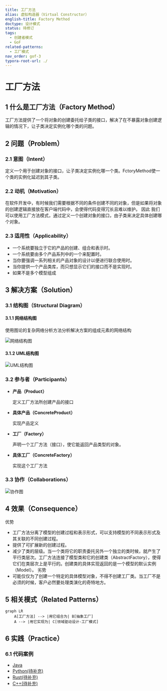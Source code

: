 ```yaml
---
title: 工厂方法
alias: 虚拟构造器（Virtual Constructor）
english-title: Factory Method
doctype: 设计模式
status: 待修订
tags:
  - 创建者模式
  - GoF
related-patterns:
  - 工厂模式
nav_order: gof-3
typora-root-url: ./
---
```



# 工厂方法

## 1 什么是工厂方法（Factory Method）

工厂方法提供了一个将对象的创建委托给子类的接口，解决了在不暴露对象创建逻辑的情况下，让子类决定实例化哪个类的问题。

## 2 问题（Problem）

### 2.1 意图（Intent）

定义一个用于创建对象的接口，让子类决定实例化哪一个类。FctoryMethod使一个类的实例化延迟到其子类。

### 2.2 动机（Motivation）

在软件开发中，有时候我们需要根据不同的条件创建不同的对象，但是如果将对象的创建逻辑直接放在客户端代码中，会使得代码变得冗长且难以维护。
因此
我们可以使用工厂方法模式，通过定义一个创建对象的接口，由子类来决定具体创建哪个对象。

### 2.3 适用性（Applicability）

- 一个系统要独立于它的产品的创建、组合和表示时。
- 一个系统要由多个产品系列中的一个来配置时。
- 当你要强调一系列相关的产品对象的设计以便进行联合使用时。
- 当你提供一个产品类库，而只想显示它们的接口而不是实现时。
- 如果不是多个模型组成

## 3 解决方案（Solution）

### 3.1 结构图（Structural Diagram）

#### 3.1.1 网络结构图

使用图论的复杂网络分析方法分析解决方案的组成元素的网络结构

![网络结构图](gof-design-patterns/factory-method/diagrams/out/graphviz.dot.svg)

#### 3.1.2 UML结构图

![UML结构图](gof-design-patterns/factory-method/diagrams/out/structure.png)

### 3.2 参与者（Participants）

- **产品（Product）**
  
    定义工厂方法所创建产品的接口
    
- **具体产品（ConcreteProduct）**
  
    实现产品定义
    
- **工厂（Factory）**
  
	声明一个工厂方法（接口），使它能返回产品类型的对象。
  
- **具体工厂（ConcreteFactory）**
  
    实现这个工厂方法

### 3.3 协作（Collaborations）

![协作图](gof-design-patterns/factory-method/diagrams/out/sequence.png)

## 4 效果（Consequence）

优势
- 工厂方法分离了模型的创建过程和表示形式，可以支持模型的不同表示形式及其关联的不同创建过程。
- 提供了可扩展新的创建过程。
- 减少了类的层级。当一个类将它的职责委托另外一个独立的类时候，就产生了平行类层次。工厂方法连接了模型类和它的创建类（AbstractFactory），使得它们在类层次上是平行的。创建类的具体实现返回的是一个模型的默认实例（Model）。
劣势
- 可能仅仅为了创建一个特定的具体模型对象，不得不创建工厂类。当工厂不是必须的时候，客户必然要处理类演化的奇特地方。

## 5 相关模式（Related Patterns）

```mermaid
graph LR
	A[工厂方法] --> |用它组合为| B[抽象工厂]
	A --> |用它实现为| C[领域驱动设计-工厂模式]
```

## 6 实践（Practice）

### 6.1 代码案例

- [Java](./source-codes/java/)
- [Python(待补充)](./source-codes/python/)
- [Rust(待补充)](./source-codes/rust/)
- [C++(待补充)](./source-codes/cpp/)

